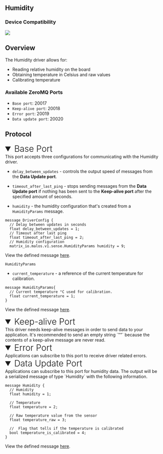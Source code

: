 <h2 style="padding-top:0">Humidity</h2>

### Device Compatibility
<img class="creator-compatibility-icon" src="../../img/creator-icon.svg">

## Overview

The Humidity driver allows for:

* Reading relative humidity on the board
* Obtaining temperature in Celsius and raw values
* Calibrating temperature

<h3 style="padding-top:0">Available ZeroMQ Ports</h3>

* `Base port`: 20017
* `Keep-alive port`: 20018
* `Error port`: 20019
* `Data update port`: 20020

## Protocol

<!-- Base PORT -->
<details open>
<summary style="font-size: 1.75rem; font-weight: 300;">Base Port</summary>
This port accepts three configurations for communicating with the Humidity driver. 

* `delay_between_updates` - controls the output speed of messages from the **Data Update port**. 

* `timeout_after_last_ping` - stops sending messages from the **Data Update port** if nothing has been sent to the **Keep-alive port** after the specified amount of seconds.

* `humidity` - the humidity configuration that's created from a `HumidityParams` message.

```language-protobuf
message DriverConfig {
  // Delay between updates in seconds
  float delay_between_updates = 1;
  // Timeout after last ping
  float timeout_after_last_ping = 2;
  // Humidity configuration
  matrix_io.malos.v1.sense.HumidityParams humidity = 9;
```
View the defined message <a href="https://github.com/matrix-io/protocol-buffers/blob/master/matrix_io/malos/v1/driver.proto" target="_blank">here</a>.

`HumidityParams`

* `current_temperature` - a reference of the current temperature for calibration.

```language-protobuf
message HumidityParams{
  // Current temperature °C used for calibration.
  float current_temperature = 1;
}
```
View the defined message <a href="https://github.com/matrix-io/protocol-buffers/blob/master/matrix_io/malos/v1/sense.proto" target="_blank">here</a>.
</details>



<!-- Keep-alive PORT -->
<details open>
<summary style="font-size: 1.75rem; font-weight: 300;">Keep-alive Port</summary>
This driver needs keep-alive messages in order to send data to your application. It's recommended to send an empty string `""` because the contents of a keep-alive message are never read.
</details>

<!-- Error PORT -->
<details open>
<summary style="font-size: 1.75rem; font-weight: 300;">Error Port</summary>
Applications can subscribe to this port to receive driver related errors.
</details>

<!-- Data Update PORT -->
<details open>
<summary style="font-size: 1.75rem; font-weight: 300;">Data Update Port</summary>
Applications can subscribe to this port for humidity data. The output will be a serialized message of type `Humidity` with the following information.

```language-protobuf
message Humidity {
  // Humidity
  float humidity = 1;

  // Temperature
  float temperature = 2;

  // Raw temperature value from the sensor
  float temperature_raw = 3;

  //  Flag that tells if the temperature is calibrated
  bool temperature_is_calibrated = 4;
}
```
View the defined message <a href="https://github.com/matrix-io/protocol-buffers/blob/65397022e73ac98ec2b217937f133a9eefbd8f01/matrix_io/malos/v1/sense.proto" target="_blank">here</a>.
</details>